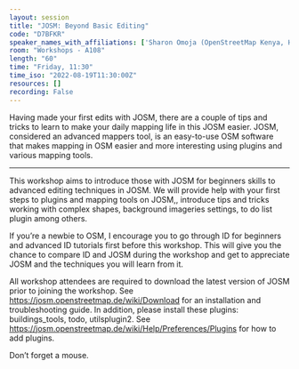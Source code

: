 ```yaml
---
layout: session
title: "JOSM: Beyond Basic Editing"
code: "D7BFKR"
speaker_names_with_affiliations: ['Sharon Omoja (OpenStreetMap Kenya, HOT Training Working Group)', 'Michael Heißmeier (OpenStreetMap Kenya, HOT Training Working Group)']
room: "Workshops - A108"
length: "60"
time: "Friday, 11:30"
time_iso: "2022-08-19T11:30:00Z"
resources: []
recording: False
---
```


Having made your first edits with JOSM, there are a couple of tips and tricks to learn to make your daily mapping life in this JOSM easier. JOSM, considered an advanced mappers tool, is an easy-to-use OSM software that makes mapping in OSM easier and more interesting using plugins and various mapping tools.

<hr>

This workshop aims to introduce those with JOSM for beginners skills to advanced editing techniques in JOSM. We will provide help with your first steps to plugins and mapping tools on JOSM,, introduce tips and tricks working with complex shapes, background imageries settings, to do list plugin among others.

If you’re a newbie to OSM, I encourage you to go through ID for beginners and advanced ID tutorials first before this workshop. This will give you the chance to compare ID and JOSM during the workshop and get to appreciate JOSM and the techniques you will learn from it.

All workshop attendees are required to download the latest version of JOSM prior to joining the workshop. See https://josm.openstreetmap.de/wiki/Download for an installation and troubleshooting guide. 
In addition, please install these plugins: buildings_tools, todo, utilsplugin2. See https://josm.openstreetmap.de/wiki/Help/Preferences/Plugins for how to add plugins.

Don’t forget a mouse.

